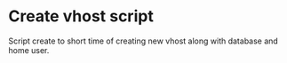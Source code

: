 # Create vhost script
Script create to short time of creating new vhost along with database and home user.
